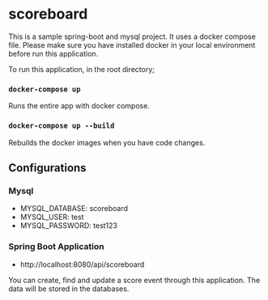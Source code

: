 # scoreboard

This is a sample spring-boot and mysql project. It uses a docker compose file. Please make sure you have installed docker in your local environment before run this application.

To run this application, in the root directory;

### `docker-compose up`

Runs the entire app with docker compose.

### `docker-compose up --build`

Rebuilds the docker images when you have code changes.

## Configurations

### Mysql

- MYSQL_DATABASE: scoreboard
- MYSQL_USER: test
- MYSQL_PASSWORD: test123

### Spring Boot Application

- http://localhost:8080/api/scoreboard

You can create, find and update a score event through this application. The data will be stored in the databases.
